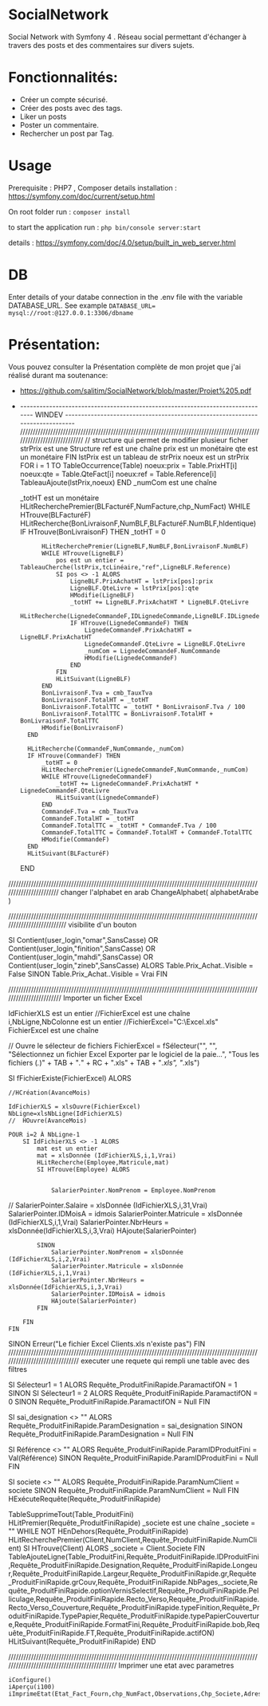 # SocialNetwork
Social Network with Symfony 4 .
Réseau social permettant d'échanger à travers des posts et des commentaires sur divers sujets.

# Fonctionnalités:
- Créer un compte sécurisé.
- Créer des posts avec des tags.
- Liker un posts
- Poster un commentaire.
- Rechercher un post par Tag.

# Usage
Prerequisite : PHP7 , Composer details installation : https://symfony.com/doc/current/setup.html

On root folder run : `composer install`

to start the application run : `php bin/console server:start`

details : https://symfony.com/doc/4.0/setup/built_in_web_server.html

# DB

Enter details of your databe connection in the .env file with the variable DATABASE_URL. See example `DATABASE_URL= mysql://root:@127.0.0.1:3306/dbname`

# Présentation:
Vous pouvez consulter la Présentation complète de mon projet que j'ai réalisé durant ma soutenance:
- https://github.com/salitim/SocialNetwork/blob/master/Projet%205.pdf






- ------------------------------------------------------------------------------  WINDEV -----------------------------------------------------------------------------
////////////////////////////////////////////////////////////////////////////////////////////////////////////////////////
// structure qui permet de modifier plusieur ficher
strPrix est une Structure
		ref est une chaîne
		prix est un monétaire
		qte est un monétaire
	FIN
	lstPrix est un tableau de strPrix
	noeux est un strPrix
	FOR i = 1 TO TableOccurrence(Table)
		noeux:prix = Table.PrixHT[i]
		noeux:qte = Table.QteFact[i]
		noeux:ref = Table.Reference[i]
		TableauAjoute(lstPrix,noeux)
	END
	_numCom est une chaîne 
	
	_totHT est un monétaire
	HLitRecherchePremier(BLFacturéF,NumFacture,chp_NumFact)
	WHILE HTrouve(BLFacturéF)
		HLitRecherche(BonLivraisonF,NumBLF,BLFacturéF.NumBLF,hIdentique)
		IF HTrouve(BonLivraisonF) THEN 
			_totHT = 0
			
			HLitRecherchePremier(LigneBLF,NumBLF,BonLivraisonF.NumBLF)
			WHILE HTrouve(LigneBLF)
				pos est un entier = TableauCherche(lstPrix,tcLinéaire,"ref",LigneBLF.Reference)
				SI pos <> -1 ALORS 
					LigneBLF.PrixAchatHT = lstPrix[pos]:prix
					LigneBLF.QteLivre = lstPrix[pos]:qte
					HModifie(LigneBLF)
					_totHT += LigneBLF.PrixAchatHT * LigneBLF.QteLivre
					HLitRecherche(LignedeCommandeF,IDLignedeCommande,LigneBLF.IDLignedeCommande)
					IF HTrouve(LignedeCommandeF) THEN
						LignedeCommandeF.PrixAchatHT = LigneBLF.PrixAchatHT
						LignedeCommandeF.QteLivre = LigneBLF.QteLivre
						_numCom = LignedeCommandeF.NumCommande
						HModifie(LignedeCommandeF)
					END
				FIN
				HLitSuivant(LigneBLF)			
			END
			BonLivraisonF.Tva = cmb_TauxTva
			BonLivraisonF.TotalHT = _totHT
			BonLivraisonF.TotalTTC = _totHT * BonLivraisonF.Tva / 100
			BonLivraisonF.TotalTTC = BonLivraisonF.TotalHT + BonLivraisonF.TotalTTC
			HModifie(BonLivraisonF)
		END
		
		HLitRecherche(CommandeF,NumCommande,_numCom)
		IF HTrouve(CommandeF) THEN
			_totHT = 0
			HLitRecherchePremier(LignedeCommandeF,NumCommande,_numCom)
			WHILE HTrouve(LignedeCommandeF)
				_totHT += LignedeCommandeF.PrixAchatHT * LignedeCommandeF.QteLivre
				HLitSuivant(LignedeCommandeF)
			END
			CommandeF.Tva = cmb_TauxTva
			CommandeF.TotalHT = _totHT
			CommandeF.TotalTTC = _totHT * CommandeF.Tva / 100
			CommandeF.TotalTTC = CommandeF.TotalHT + CommandeF.TotalTTC
			HModifie(CommandeF)
		END
		HLitSuivant(BLFacturéF)
	END

///////////////////////////////////////////////////////////////////////////////////////////////////////////////////////
changer l'alphabet en arab
ChangeAlphabet( alphabetArabe )

//////////////////////////////////////////////////////////////////////////////////////////////////////////////////////////
visibilite d'un bouton 

SI Contient(user_login,"omar",SansCasse) OR Contient(user_login,"finition",SansCasse) OR Contient(user_login,"mahdi",SansCasse) OR Contient(user_login,"zineb",SansCasse) ALORS
	Table.Prix_Achat..Visible = False
SINON 
	Table.Prix_Achat..Visible = Vrai
FIN

////////////////////////////////////////////////////////////////////////////////////////////////////////////////////////
Importer un ficher Excel 


IdFichierXLS est un entier
//FichierExcel est une chaîne
i,NbLigne,NbColonne est un entier
//FichierExcel="C:\Excel.xls"
FichierExcel est une chaîne

// Ouvre le sélecteur de fichiers
FichierExcel = fSélecteur("", "", "Sélectionnez un fichier Excel Exporter par le logiciel de la paie...", "Tous les fichiers (*.*)" + TAB + "*.*" + RC + ".xls" + TAB + "*.xls", "*.xls")


SI fFichierExiste(FichierExcel) ALORS
	
	//HCréation(AvanceMois)
	
	IdFichierXLS = xlsOuvre(FichierExcel)
	NbLigne=xlsNbLigne(IdFichierXLS)
	//	HOuvre(AvanceMois)
	
	POUR i=2 À NbLigne-1
		SI IdFichierXLS <> -1 ALORS
			mat est un entier
			mat = xlsDonnée (IdFichierXLS,i,1,Vrai)
			HLitRecherche(Employee,Matricule,mat)
			SI HTrouve(Employee) ALORS

				
				SalarierPointer.NomPrenom = Employee.NomPrenom
//				SalarierPointer.Salaire = xlsDonnée (IdFichierXLS,i,31,Vrai)
				SalarierPointer.IDMoisA = idmois
				SalarierPointer.Matricule = xlsDonnée (IdFichierXLS,i,1,Vrai)
				SalarierPointer.NbrHeurs = xlsDonnée(IdFichierXLS,i,3,Vrai)
				HAjoute(SalarierPointer)

			SINON
				SalarierPointer.NomPrenom = xlsDonnée (IdFichierXLS,i,2,Vrai)
				SalarierPointer.Matricule = xlsDonnée (IdFichierXLS,i,1,Vrai)
				SalarierPointer.NbrHeurs = xlsDonnée(IdFichierXLS,i,3,Vrai)
				SalarierPointer.IDMoisA = idmois
				HAjoute(SalarierPointer)
			FIN
			
		FIN	
	FIN	
SINON
	Erreur("Le fichier Excel Clients.xls n'existe pas")
FIN
///////////////////////////////////////////////////////////////////////////////////////////////////////////////////////////////
executer une requete qui rempli une table avec des filtres


SI Sélecteur1 = 1 ALORS
Requête_ProduitFiniRapide.ParamactifON = 1
SINON SI Sélecteur1 = 2 ALORS
Requête_ProduitFiniRapide.ParamactifON = 0
SINON
Requête_ProduitFiniRapide.ParamactifON = Null
FIN


SI sai_designation <> "" ALORS
	Requête_ProduitFiniRapide.ParamDesignation = sai_designation
SINON
	Requête_ProduitFiniRapide.ParamDesignation = Null
FIN

SI Référence <> "" ALORS
	Requête_ProduitFiniRapide.ParamIDProduitFini = Val(Référence)
SINON
	Requête_ProduitFiniRapide.ParamIDProduitFini = Null
FIN

SI societe <> "" ALORS
	Requête_ProduitFiniRapide.ParamNumClient = societe
SINON
	Requête_ProduitFiniRapide.ParamNumClient = Null
FIN
HExécuteRequête(Requête_ProduitFiniRapide)

TableSupprimeTout(Table_ProduitFini)
HLitPremier(Requête_ProduitFiniRapide)
_societe est une chaîne
_societe = ""
WHILE NOT HEnDehors(Requête_ProduitFiniRapide)
	HLitRecherchePremier(Client,NumClient,Requête_ProduitFiniRapide.NumClient)
	SI HTrouve(Client) ALORS
		_societe = Client.Societe
	FIN
	TableAjouteLigne(Table_ProduitFini,Requête_ProduitFiniRapide.IDProduitFini,Requête_ProduitFiniRapide.Designation,Requête_ProduitFiniRapide.Longeur,Requête_ProduitFiniRapide.Largeur,Requête_ProduitFiniRapide.gr,Requête_ProduitFiniRapide.grCouv,Requête_ProduitFiniRapide.NbPages,_societe,Requête_ProduitFiniRapide.optionVernisSelectif,Requête_ProduitFiniRapide.Pelliculage,Requête_ProduitFiniRapide.Recto_Verso,Requête_ProduitFiniRapide.Recto_Verso_Couverture,Requête_ProduitFiniRapide.typeFinition,Requête_ProduitFiniRapide.TypePapier,Requête_ProduitFiniRapide.typePapierCouverture,Requête_ProduitFiniRapide.FormatFini,Requête_ProduitFiniRapide.bob,Requête_ProduitFiniRapide.FT,Requête_ProduitFiniRapide.actifON)
	HLitSuivant(Requête_ProduitFiniRapide)
END

//////////////////////////////////////////////////////////////////////////////////////////////////////////////////////////////////////////////
Imprimer une etat avec parametres

	iConfigure()
	iAperçu(i100) 
	iImprimeEtat(Etat_Fact_Fourn,chp_NumFact,Observations,Chp_Societe,Adresse,DateFacture,chp_NumFact,"Modifier_FactureFourn.Table",cmb_TauxTva)

